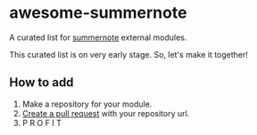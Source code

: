 # awesome-summernote
A curated list for [summernote](https://github.com/summernote/summernote/) external modules.

This curated list is on very early stage. So, let's make it together!

## How to add

 1. Make a repository for your module.
 2. [Create a pull request](https://github.com/summernote/awesome-summernote/pulls) with your repository url.
 3. P R O F I T 
